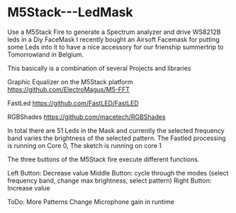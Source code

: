 # M5Stack---LedMask
Use a M5Stack Fire to generate a Spectrum analyzer and drive WS8212B leds in a Diy FaceMask
I recently bought an Airsoft Facemask for putting some Leds into it to have a nice accessory for our frienship summertrip to Tomorrowland in Belgium.

This basically is a combination of several Projects and libraries

Graphic Equalizer on the M5Stack platform
https://github.com/ElectroMagus/M5-FFT

FastLed
https://github.com/FastLED/FastLED

RGBShades
https://github.com/macetech/RGBShades

In total there are 51 Leds in the Mask and currently the selected frequency band varies the brightness of the selected pattern.
The Fastled processing is running on Core 0, The sketch is running on core 1

The three buttons of the M5Stack fire execute different functions.

Left Button: Decrease value
Middle Button: cycle through the modes (select frequency band, change max brightness, select pattern)
Right Button: Increase value

ToDo:
More Patterns
Change Microphone gain in runtime
